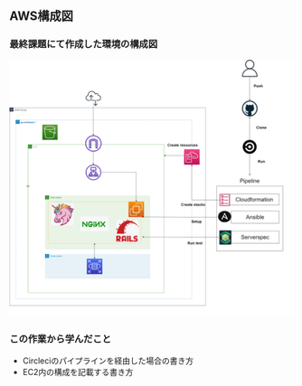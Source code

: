 ## AWS構成図 ##
### 最終課題にて作成した環境の構成図 ###

![lecture13-15_AWSConfigurationChart](../images/lecture13-15_AWSConfigurationChart.png)

### この作業から学んだこと ###
* Circleciのパイプラインを経由した場合の書き方
* EC2内の構成を記載する書き方